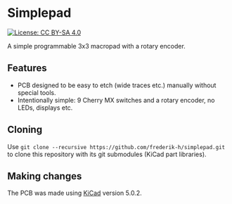 # Simplepad
[![License: CC BY-SA 4.0](https://licensebuttons.net/l/by-sa/4.0/80x15.png)](http://creativecommons.org/licenses/by-sa/4.0/)

A simple programmable 3x3 macropad with a rotary encoder.

## Features
- PCB designed to be easy to etch (wide traces etc.) manually without special tools.
- Intentionally simple: 9 Cherry MX switches and a rotary encoder, no LEDs, displays etc.

## Cloning
Use ```git clone --recursive https://github.com/frederik-h/simplepad.git```
to clone this repository with its git submodules (KiCad part libraries).

## Making changes
The PCB was made using [KiCad](https://kicad-pcb.org/) version 5.0.2.

